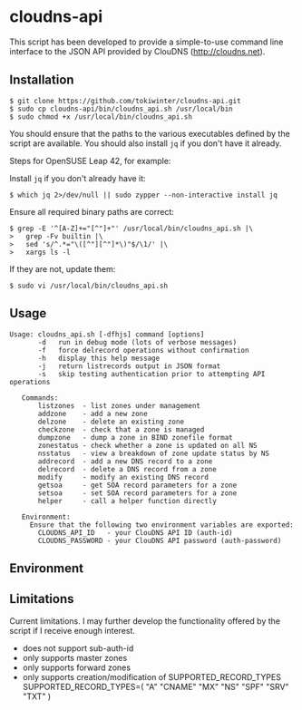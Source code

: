cloudns-api
===========

This script has been developed to provide a simple-to-use command line interface
to the JSON API provided by ClouDNS (http://cloudns.net).

Installation
------------

    $ git clone https://github.com/tokiwinter/cloudns-api.git
    $ sudo cp cloudns-api/bin/cloudns_api.sh /usr/local/bin
    $ sudo chmod +x /usr/local/bin/cloudns_api.sh

You should ensure that the paths to the various executables defined by the 
script are available. You should also install `jq` if you don't have it
already.

Steps for OpenSUSE Leap 42, for example:

Install `jq` if you don't already have it:

    $ which jq 2>/dev/null || sudo zypper --non-interactive install jq

Ensure all required binary paths are correct:

    $ grep -E '^[A-Z]+="[^"]+"' /usr/local/bin/cloudns_api.sh |\
    >   grep -Fv builtin |\
    >   sed 's/^.*="\([^"][^"]*\)"$/\1/' |\
    >   xargs ls -l

If they are not, update them:

    $ sudo vi /usr/local/bin/cloudns_api.sh

Usage
-----

    Usage: cloudns_api.sh [-dfhjs] command [options]
           -d   run in debug mode (lots of verbose messages)
           -f   force delrecord operations without confirmation
           -h   display this help message
           -j   return listrecords output in JSON format
           -s   skip testing authentication prior to attempting API operations
    
       Commands:
           listzones  - list zones under management
           addzone    - add a new zone
           delzone    - delete an existing zone
           checkzone  - check that a zone is managed
           dumpzone   - dump a zone in BIND zonefile format
           zonestatus - check whether a zone is updated on all NS
           nsstatus   - view a breakdown of zone update status by NS
           addrecord  - add a new DNS record to a zone
           delrecord  - delete a DNS record from a zone
           modify     - modify an existing DNS record
           getsoa     - get SOA record parameters for a zone
           setsoa     - set SOA record parameters for a zone
           helper     - call a helper function directly
    
       Environment:
         Ensure that the following two environment variables are exported:
           CLOUDNS_API_ID   - your ClouDNS API ID (auth-id)
           CLOUDNS_PASSWORD - your ClouDNS API password (auth-password)

Environment
-----------

Limitations
-----------

Current limitations. I may further develop the functionality offered by the script if
I receive enough interest.

- does not support sub-auth-id
- only supports master zones
- only supports forward zones
- only supports creation/modification of SUPPORTED_RECORD_TYPES
  SUPPORTED_RECORD_TYPES=( "A" "CNAME" "MX" "NS" "SPF" "SRV" "TXT" )
